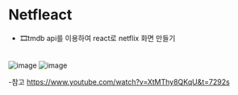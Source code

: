 # Netfleact
- 🎞tmdb api를 이용하여 react로 netflix 화면 만들기<br><br>

![image](https://user-images.githubusercontent.com/78744630/182309666-ddad7bcd-6d3e-4714-87ff-680e9f9cb432.png)
![image](https://user-images.githubusercontent.com/78744630/182309915-26413ddc-44b3-4b05-88f9-118df9865edb.png)


-참고
https://www.youtube.com/watch?v=XtMThy8QKqU&t=7292s
